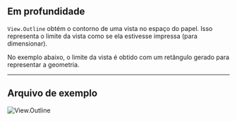 ## Em profundidade
`View.Outline` obtém o contorno de uma vista no espaço do papel. Isso representa o limite da vista como se ela estivesse impressa (para dimensionar).

No exemplo abaixo, o limite da vista é obtido com um retângulo gerado para representar a geometria.
___
## Arquivo de exemplo

![View.Outline](./Revit.Elements.Views.View.Outline_img.jpg)
